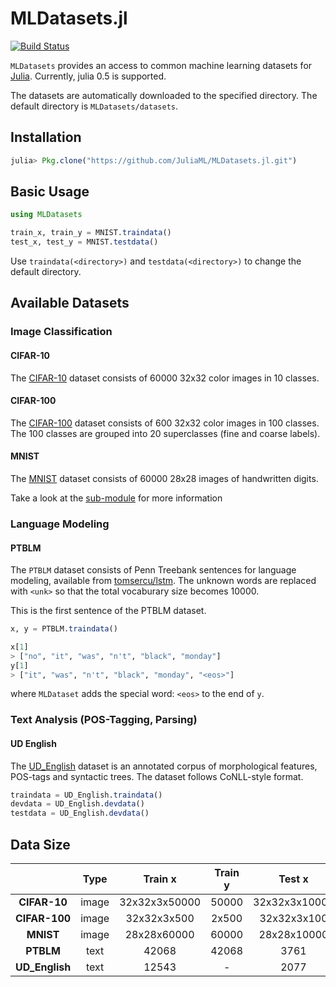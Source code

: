 # MLDatasets.jl
[![Build Status](https://travis-ci.org/JuliaML/MLDatasets.jl.svg?branch=master)](https://travis-ci.org/JuliaML/MLDatasets.jl)

`MLDatasets` provides an access to common machine learning datasets for [Julia](http://julialang.org/).
Currently, julia 0.5 is supported.

The datasets are automatically downloaded to the specified directory.
The default directory is `MLDatasets/datasets`.

## Installation
```julia
julia> Pkg.clone("https://github.com/JuliaML/MLDatasets.jl.git")
```

## Basic Usage
```julia
using MLDatasets

train_x, train_y = MNIST.traindata()
test_x, test_y = MNIST.testdata()
```
Use `traindata(<directory>)` and `testdata(<directory>)` to change the default directory.

## Available Datasets
### Image Classification
#### CIFAR-10
The [CIFAR-10](https://www.cs.toronto.edu/~kriz/cifar.html) dataset consists of 60000 32x32 color images in 10 classes.

#### CIFAR-100
The [CIFAR-100](https://www.cs.toronto.edu/~kriz/cifar.html) dataset consists of 600 32x32 color images in 100 classes.
The 100 classes are grouped into 20 superclasses (fine and coarse labels).

#### MNIST

The [MNIST](http://yann.lecun.com/exdb/mnist/) dataset consists
of 60000 28x28 images of handwritten digits.

Take a look at the [sub-module](src/MNIST/README.md) for more
information

### Language Modeling
#### PTBLM
The `PTBLM` dataset consists of Penn Treebank sentences for language modeling, available from [tomsercu/lstm](https://github.com/tomsercu/lstm).
The unknown words are replaced with `<unk>` so that the total vocaburary size becomes 10000.

This is the first sentence of the PTBLM dataset.
```julia
x, y = PTBLM.traindata()

x[1]
> ["no", "it", "was", "n't", "black", "monday"]
y[1]
> ["it", "was", "n't", "black", "monday", "<eos>"]
```
where `MLDataset` adds the special word: `<eos>` to the end of `y`.

### Text Analysis (POS-Tagging, Parsing)
#### UD English
The [UD_English](https://github.com/UniversalDependencies/UD_English) dataset is an annotated corpus of morphological features, POS-tags and syntactic trees. The dataset follows CoNLL-style format.
```julia
traindata = UD_English.traindata()
devdata = UD_English.devdata()
testdata = UD_English.devdata()
```

## Data Size
| | Type | Train x | Train y | Test x | Test y |
|:---:|:---:|:---:|:---:|:---:|:---:|
| **CIFAR-10** | image | 32x32x3x50000 | 50000 | 32x32x3x10000 | 10000 |
| **CIFAR-100** | image | 32x32x3x500 | 2x500 | 32x32x3x100 | 2x100 |
| **MNIST** | image | 28x28x60000 | 60000 | 28x28x10000 | 10000 |
| **PTBLM** | text | 42068 | 42068 | 3761 | 3761 |
| **UD_English** | text | 12543 | - | 2077 | - |
